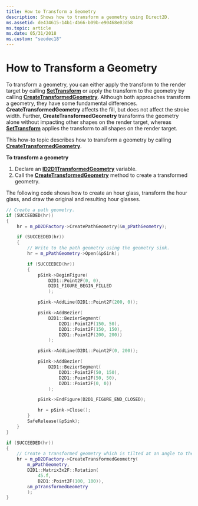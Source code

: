 ```yaml
---
title: How to Transform a Geometry
description: Shows how to transform a geometry using Direct2D.
ms.assetid: de434615-14b1-4b66-b09b-e90468e03d58
ms.topic: article
ms.date: 05/31/2018
ms.custom: "seodec18"
---
```


# How to Transform a Geometry

To transform a geometry, you can either apply the transform to the render target by calling [**SetTransform**](id2d1rendertarget-settransform.md) or apply the transform to the geometry by calling [**CreateTransformedGeometry**](/windows/desktop/api/d2d1/nf-d2d1-id2d1factory-createtransformedgeometry(id2d1geometry_constd2d1_matrix_3x2_f__id2d1transformedgeometry)). Although both approaches transform a geometry, they have some fundamental differences. **CreateTransformedGeometry** affects the fill, but does not affect the stroke width. Further, **CreateTransformedGeometry** transforms the geometry alone without impacting other shapes on the render target, whereas [**SetTransform**](https://msdn.microsoft.com/library/Dd742690(v=VS.85).aspx) applies the transform to all shapes on the render target.

This how-to topic describes how to transform a geometry by calling [**CreateTransformedGeometry**](https://msdn.microsoft.com/en-us/library/Dd371307(v=VS.85).aspx).

**To transform a geometry**

1.  Declare an [**ID2D1TransformedGeometry**](https://msdn.microsoft.com/en-us/library/Dd372252(v=VS.85).aspx) variable.
2.  Call the [**CreateTransformedGeometry**](https://msdn.microsoft.com/en-us/library/Dd371307(v=VS.85).aspx) method to create a transformed geometry.

The following code shows how to create an hour glass, transform the hour glass, and draw the original and resulting hour glasses.


```C++
// Create a path geometry.
if (SUCCEEDED(hr))
{
    hr = m_pD2DFactory->CreatePathGeometry(&m_pPathGeometry);

    if (SUCCEEDED(hr))
    {
        // Write to the path geometry using the geometry sink.
        hr = m_pPathGeometry->Open(&pSink);

        if (SUCCEEDED(hr))
        {
            pSink->BeginFigure(
                D2D1::Point2F(0, 0),
                D2D1_FIGURE_BEGIN_FILLED
                );

            pSink->AddLine(D2D1::Point2F(200, 0));

            pSink->AddBezier(
                D2D1::BezierSegment(
                    D2D1::Point2F(150, 50),
                    D2D1::Point2F(150, 150),
                    D2D1::Point2F(200, 200))
                );

            pSink->AddLine(D2D1::Point2F(0, 200));

            pSink->AddBezier(
                D2D1::BezierSegment(
                    D2D1::Point2F(50, 150),
                    D2D1::Point2F(50, 50),
                    D2D1::Point2F(0, 0))
                );

            pSink->EndFigure(D2D1_FIGURE_END_CLOSED);

            hr = pSink->Close();
        }
        SafeRelease(&pSink);
    }
}

if (SUCCEEDED(hr))
{
    // Create a transformed geometry which is tilted at an angle to the previous geometry
    hr = m_pD2DFactory->CreateTransformedGeometry(
        m_pPathGeometry,
        D2D1::Matrix3x2F::Rotation(
            45.f,
            D2D1::Point2F(100, 100)),
        &m_pTransformedGeometry
        );
}
```



 

 




